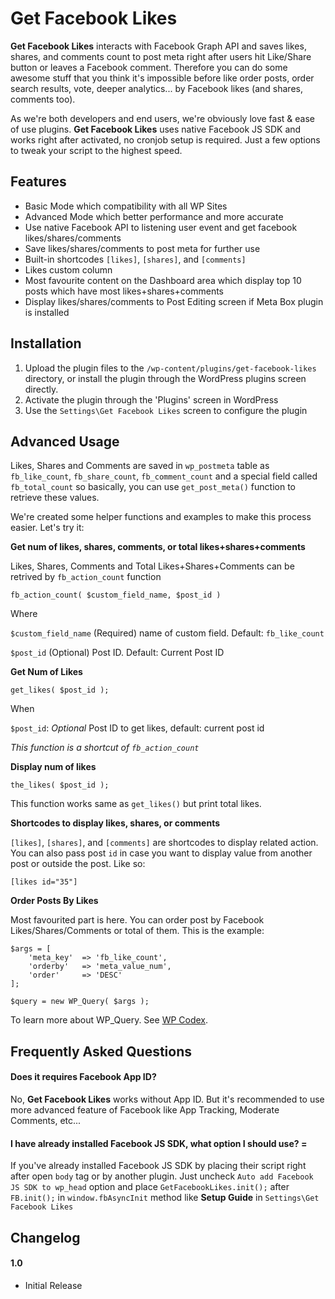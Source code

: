 # Get Facebook Likes

**Get Facebook Likes** interacts with Facebook Graph API and saves likes, shares, and comments count to post meta right after users hit Like/Share button or leaves a Facebook comment. Therefore you can do some awesome stuff that you think it's impossible before like order posts, order search results, vote, deeper analytics... by Facebook likes (and shares, comments too).

As we're both developers and end users, we're obviously love fast & ease of use plugins. **Get Facebook Likes** uses native Facebook JS SDK and works right after activated, no cronjob setup is required. Just a few options to tweak your script to the highest speed.

## Features
* Basic Mode which compatibility with all WP Sites 
* Advanced Mode which better performance and more accurate
* Use native Facebook API to listening user event and get facebook likes/shares/comments
* Save likes/shares/comments to post meta for further use
* Built-in shortcodes `[likes]`, `[shares]`, and `[comments]`
* Likes custom column
* Most favourite content on the Dashboard area which display top 10 posts which have most likes+shares+comments
* Display likes/shares/comments to Post Editing screen if Meta Box plugin is installed

## Installation

1. Upload the plugin files to the `/wp-content/plugins/get-facebook-likes` directory, or install the plugin through the WordPress plugins screen directly.
1. Activate the plugin through the 'Plugins' screen in WordPress
1. Use the `Settings\Get Facebook Likes` screen to configure the plugin

## Advanced Usage
Likes, Shares and Comments are saved in `wp_postmeta` table as `fb_like_count`, `fb_share_count`, `fb_comment_count` and a special field called `fb_total_count` so basically, you can use `get_post_meta()` function to retrieve these values.

We're created some helper functions and examples to make this process easier. Let's try it:

**Get num of likes, shares, comments, or total likes+shares+comments**

Likes, Shares, Comments and Total Likes+Shares+Comments can be retrived by `fb_action_count` function

`fb_action_count( $custom_field_name, $post_id )`

Where

`$custom_field_name` (Required) name of custom field. Default: `fb_like_count`

`$post_id` (Optional) Post ID. Default: Current Post ID

**Get Num of Likes**

`get_likes( $post_id );`

When

`$post_id`: *Optional* Post ID to get likes, default: current post id

*This function is a shortcut of `fb_action_count`*

**Display num of likes**

`the_likes( $post_id );`

This function works same as `get_likes()` but print total likes.

**Shortcodes to display likes, shares, or comments**

`[likes]`, `[shares]`, and `[comments]` are shortcodes to display related action. You can also pass post `id` in case you want to display value from another post or outside the post. Like so:

`[likes id="35"]`

**Order Posts By Likes**

Most favourited part is here. You can order post by Facebook Likes/Shares/Comments or total of them. This is the example:

```
$args = [
	'meta_key' 	=> 'fb_like_count', 
	'orderby' 	=> 'meta_value_num', 
	'order' 	=> 'DESC'
];

$query = new WP_Query( $args );
```

To learn more about WP_Query. See [WP Codex](https://codex.wordpress.org/Class_Reference/WP_Query).


## Frequently Asked Questions

#### Does it requires Facebook App ID?

No, **Get Facebook Likes** works without App ID. But it's recommended to use more advanced feature of Facebook like App Tracking, Moderate Comments, etc...

#### I have already installed Facebook JS SDK, what option I should use? =
If you've already installed Facebook JS SDK by placing their script right after open `body` tag or by another plugin. Just uncheck `Auto add Facebook JS SDK to wp_head` option and place `GetFacebookLikes.init();` after `FB.init();` in `window.fbAsyncInit` method like **Setup Guide** in `Settings\Get Facebook Likes`


## Changelog

#### 1.0
* Initial Release